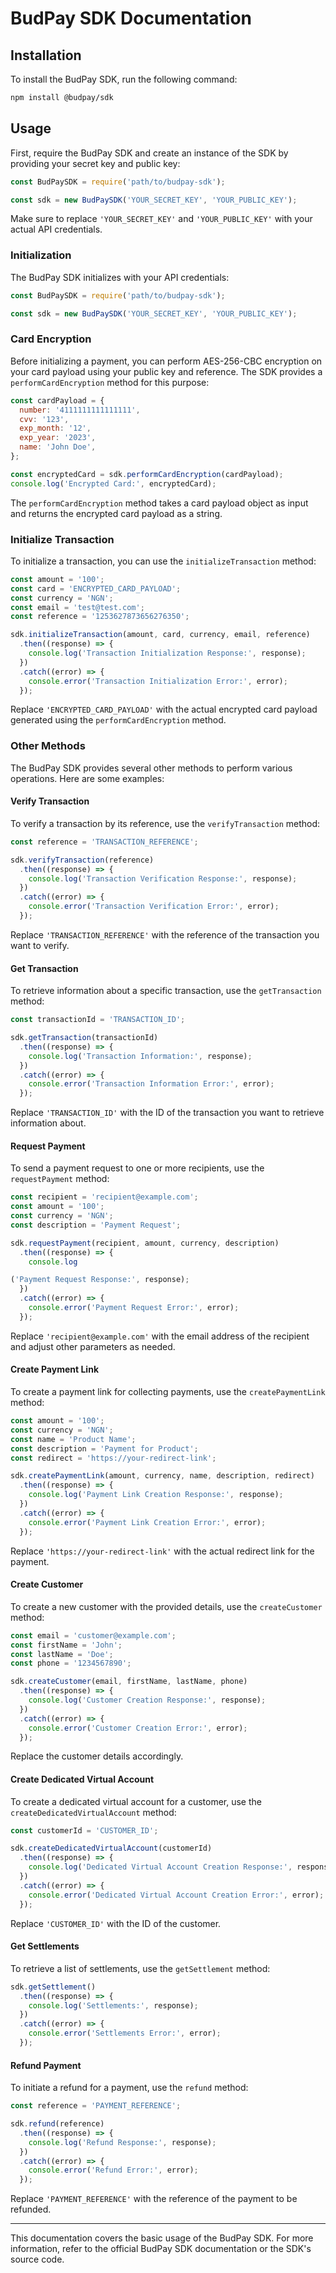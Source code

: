 

# BudPay SDK Documentation

## Installation

To install the BudPay SDK, run the following command:

```bash
npm install @budpay/sdk
```

## Usage

First, require the BudPay SDK and create an instance of the SDK by providing your secret key and public key:

```javascript
const BudPaySDK = require('path/to/budpay-sdk');

const sdk = new BudPaySDK('YOUR_SECRET_KEY', 'YOUR_PUBLIC_KEY');
```

Make sure to replace `'YOUR_SECRET_KEY'` and `'YOUR_PUBLIC_KEY'` with your actual API credentials.

### Initialization

The BudPay SDK initializes with your API credentials:

```javascript
const BudPaySDK = require('path/to/budpay-sdk');

const sdk = new BudPaySDK('YOUR_SECRET_KEY', 'YOUR_PUBLIC_KEY');
```

### Card Encryption

Before initializing a payment, you can perform AES-256-CBC encryption on your card payload using your public key and reference. The SDK provides a `performCardEncryption` method for this purpose:

```javascript
const cardPayload = {
  number: '4111111111111111',
  cvv: '123',
  exp_month: '12',
  exp_year: '2023',
  name: 'John Doe',
};

const encryptedCard = sdk.performCardEncryption(cardPayload);
console.log('Encrypted Card:', encryptedCard);
```

The `performCardEncryption` method takes a card payload object as input and returns the encrypted card payload as a string.

### Initialize Transaction

To initialize a transaction, you can use the `initializeTransaction` method:

```javascript
const amount = '100';
const card = 'ENCRYPTED_CARD_PAYLOAD';
const currency = 'NGN';
const email = 'test@test.com';
const reference = '1253627873656276350';

sdk.initializeTransaction(amount, card, currency, email, reference)
  .then((response) => {
    console.log('Transaction Initialization Response:', response);
  })
  .catch((error) => {
    console.error('Transaction Initialization Error:', error);
  });
```

Replace `'ENCRYPTED_CARD_PAYLOAD'` with the actual encrypted card payload generated using the `performCardEncryption` method.

### Other Methods

The BudPay SDK provides several other methods to perform various operations. Here are some examples:

#### Verify Transaction

To verify a transaction by its reference, use the `verifyTransaction` method:

```javascript
const reference = 'TRANSACTION_REFERENCE';

sdk.verifyTransaction(reference)
  .then((response) => {
    console.log('Transaction Verification Response:', response);
  })
  .catch((error) => {
    console.error('Transaction Verification Error:', error);
  });
```

Replace `'TRANSACTION_REFERENCE'` with the reference of the transaction you want to verify.

#### Get Transaction

To retrieve information about a specific transaction, use the `getTransaction` method:

```javascript
const transactionId = 'TRANSACTION_ID';

sdk.getTransaction(transactionId)
  .then((response) => {
    console.log('Transaction Information:', response);
  })
  .catch((error) => {
    console.error('Transaction Information Error:', error);
  });
```

Replace `'TRANSACTION_ID'` with the ID of the transaction you want to retrieve information about.

#### Request Payment

To send a payment request to one or more recipients, use the `requestPayment` method:

```javascript
const recipient = 'recipient@example.com';
const amount = '100';
const currency = 'NGN';
const description = 'Payment Request';

sdk.requestPayment(recipient, amount, currency, description)
  .then((response) => {
    console.log

('Payment Request Response:', response);
  })
  .catch((error) => {
    console.error('Payment Request Error:', error);
  });
```

Replace `'recipient@example.com'` with the email address of the recipient and adjust other parameters as needed.

#### Create Payment Link

To create a payment link for collecting payments, use the `createPaymentLink` method:

```javascript
const amount = '100';
const currency = 'NGN';
const name = 'Product Name';
const description = 'Payment for Product';
const redirect = 'https://your-redirect-link';

sdk.createPaymentLink(amount, currency, name, description, redirect)
  .then((response) => {
    console.log('Payment Link Creation Response:', response);
  })
  .catch((error) => {
    console.error('Payment Link Creation Error:', error);
  });
```

Replace `'https://your-redirect-link'` with the actual redirect link for the payment.

#### Create Customer

To create a new customer with the provided details, use the `createCustomer` method:

```javascript
const email = 'customer@example.com';
const firstName = 'John';
const lastName = 'Doe';
const phone = '1234567890';

sdk.createCustomer(email, firstName, lastName, phone)
  .then((response) => {
    console.log('Customer Creation Response:', response);
  })
  .catch((error) => {
    console.error('Customer Creation Error:', error);
  });
```

Replace the customer details accordingly.

#### Create Dedicated Virtual Account

To create a dedicated virtual account for a customer, use the `createDedicatedVirtualAccount` method:

```javascript
const customerId = 'CUSTOMER_ID';

sdk.createDedicatedVirtualAccount(customerId)
  .then((response) => {
    console.log('Dedicated Virtual Account Creation Response:', response);
  })
  .catch((error) => {
    console.error('Dedicated Virtual Account Creation Error:', error);
  });
```

Replace `'CUSTOMER_ID'` with the ID of the customer.

#### Get Settlements

To retrieve a list of settlements, use the `getSettlement` method:

```javascript
sdk.getSettlement()
  .then((response) => {
    console.log('Settlements:', response);
  })
  .catch((error) => {
    console.error('Settlements Error:', error);
  });
```

#### Refund Payment

To initiate a refund for a payment, use the `refund` method:

```javascript
const reference = 'PAYMENT_REFERENCE';

sdk.refund(reference)
  .then((response) => {
    console.log('Refund Response:', response);
  })
  .catch((error) => {
    console.error('Refund Error:', error);
  });
```

Replace `'PAYMENT_REFERENCE'` with the reference of the payment to be refunded.

---

This documentation covers the basic usage of the BudPay SDK. For more information, refer to the official BudPay SDK documentation or the SDK's source code.

```

